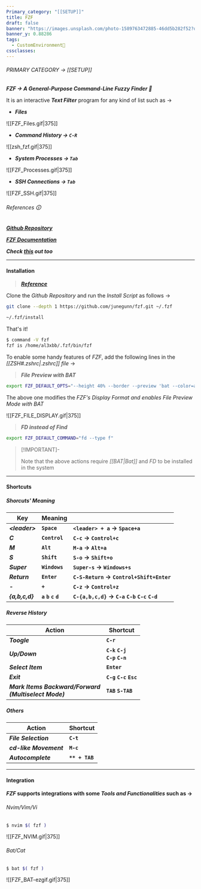 ```yaml
---
Primary_category: "[[SETUP]]"
title: FZF
draft: false
banner: "https://images.unsplash.com/photo-1589763472885-46dd5b282f52?q=80&w=1748&auto=format&fit=crop&ixlib=rb-4.0.3&ixid=M3wxMjA3fDB8MHxwaG90by1wYWdlfHx8fGVufDB8fHx8fA%3D%3D"
banner_y: 0.88286
tags:
  - CustomEnvironment🦜
cssclasses:
---
```


###### PRIMARY CATEGORY → [[SETUP]]

***FZF → A General-Purpose Command-Line Fuzzy Finder 🔎*** 

It is an interactive ***Text Filter*** program for any kind of list such as →

- ***Files***

![[FZF_Files.gif|375]]

- ***Command History → `C-R`***

![[zsh_fzf.gif|375]]

- ***System Processes → `Tab`***

![[FZF_Processes.gif|375]]

- ***SSH Connections → `Tab`***

![[FZF_SSH.gif|375]]

###### References 🛈

***[Github Repository](https://github.com/junegunn/fzf)***

***[FZF Documentation](https://junegunn.github.io/fzf/)***

***Check [this](https://www.redhat.com/sysadmin/fzf-linux-fuzzy-finder) out too***

---

#### Installation

> ***[Reference](https://github.com/junegunn/fzf?tab=readme-ov-file#installation)***

Clone the _Github Repository_ and run the _Install Script_ as follows →

```bash
git clone --depth 1 https://github.com/junegunn/fzf.git ~/.fzf
```

```bash
~/.fzf/install
```

That's it!

```bash
$ command -V fzf
fzf is /home/al3xbb/.fzf/bin/fzf
```

To enable some handy features of _FZF_, add the following lines in the _[[ZSH#*.zshrc*|.zshrc]] file_ →

> ***File Preview with BAT***

```bash title="~/.zshrc"
export FZF_DEFAULT_OPTS="--height 40% --border --preview 'bat --color=always {} 2> /dev/null'"
```

The above one modifies the *FZF's Display Format and enables* *File Preview Mode with* *BAT*

![[FZF_FILE_DISPLAY.gif|375]]

> ***FD instead of Find***

```bash title="~/.zshrc"
export FZF_DEFAULT_COMMAND="fd --type f"
```

> [!IMPORTANT]-
>
> Note that the above actions require _[[BAT|Bat]]_ and _FD_ to be installed in the system
>

---

#### Shortcuts

##### *Shorcuts' Meaning*

| **Key** | **Meaning** | |
| --- | --- | --- |
| ***\<leader\>*** | **`Space`** | **`<leader> + a` → `Space+a`** |
| ***C*** | **`Control`** | **`C-c` → `Control+c`** |
| ***M*** | **`Alt`** | **`M-a` → `Alt+a`** |
| ***S*** | **`Shift`** | **`S-o` → `Shift+o`**  |
| ***Super*** | **`Windows`** | **`Super-s` → `Windows+s`** |
| ***Return*** | **`Enter`** | **`C-S-Return` → `Control+Shift+Enter`** |
| ***-*** | **`+`** | **`C-z` → `Control+z`** |
| ***{a,b,c,d}*** | **`a` `b` `c` `d`** | **`C-{a,b,c,d}` → `C-a` `C-b` `C-c` `C-d`** |

##### Reverse History

| **Action** | **Shortcut** |
| --- | --- |
| ***Toogle*** | **`C-r`** |
| ***Up/Down*** | **`C-k` `C-j` <br> `C-p` `C-n`** |
| ***Select Item*** | **`Enter`** |
| ***Exit*** | **`C-g` `C-c` `Esc`** |
| ***Mark Items Backward/Forward <br> (Multiselect Mode)*** | **`TAB` `S-TAB`** | 

##### Others

| **Action** | **Shortcut** |
| --- | --- |
| ***File Selection*** | **`C-t`** |
| ***cd-like Movement*** | **`M-c`** |
| ***Autocomplete*** | **`** + TAB`** |

---

#### Integration

***FZF* supports integrations with some *Tools and Functionalities* such as →**

###### *Nvim/Vim/Vi*

```bash
$ nvim $( fzf )
```

![[FZF_NVIM.gif|375]]

###### *Bat/Cat*

```bash
$ bat $( fzf )
```

![[FZF_BAT-ezgif.gif|375]]